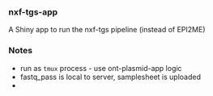 ### nxf-tgs-app
A Shiny app to run the nxf-tgs pipeline (instead of EPI2ME)

### Notes
- run as `tmux` process - use ont-plasmid-app logic
- fastq_pass is local to server, samplesheet is uploaded
-  
